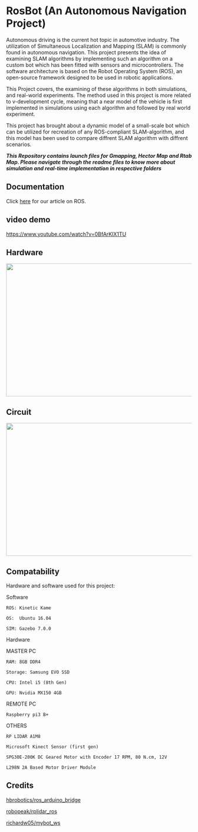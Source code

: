 # RosBot (An Autonomous Navigation Project)

Autonomous driving is the current hot topic in automotive industry. The utilization of Simultaneous Localization and Mapping (SLAM) is commonly found in autonomous navigation. This project presents the idea of examining SLAM algorithms by implementing such an algorithm on a custom bot which has been fitted with sensors and microcontrollers. The software architecture is based on the Robot Operating System (ROS), an open-source framework designed to be used in robotic applications.

This Project covers, the examining of these algorithms in both simulations, and real-world experiments. The method used in this project is more related to v-development cycle, meaning that a near model of the vehicle is first implemented in simulations using each algorithm and followed by real world experiment.

This project has brought about a dynamic model of a small-scale bot which can be utilized for recreation of any ROS-compliant SLAM-algorithm, and this model has been used to compare diffrent SLAM algorithm with diffrent scenarios.

**_This Repository contains launch files for Gmapping, Hector Map and Rtab Map.
Please navigate through the readme files to know more about simulation and real-time implementation in respective folders_**

## Documentation

Click [here](https://github.com/hamsadatta/RosBot/wiki/1.-Understanding-ROS) for our article on ROS.

## video demo

https://www.youtube.com/watch?v=0BfArKlX1TU

## Hardware

<img src="https://user-images.githubusercontent.com/43320670/131134184-fc4d0d6b-a25e-4fd5-bd77-5c402641fa7d.JPG" width="540" height="360">

## Circuit

<img src="Images/circuit.png" width="540" height="360">

## Compatability

Hardware and software used for this project:


Software

    ROS: Kinetic Kame

    OS:  Ubuntu 16.04

    SIM: Gazebo 7.0.0

Hardware

MASTER PC

    RAM: 8GB DDR4

    Storage: Samsung EVO SSD

    CPU: Intel i5 (8th Gen)

    GPU: Nvidia MX150 4GB

 REMOTE PC

    Raspberry pi3 B+

 OTHERS

    RP LIDAR A1M8

    Microsoft Kinect Sensor (first gen)

    SPG30E-200K DC Geared Motor with Encoder 17 RPM, 80 N.cm, 12V

    L298N 2A Based Motor Driver Module
    
    
 ## Credits

   [ hbrobotics/ros_arduino_bridge ](https://github.com/hbrobotics/ros_arduino_bridge)
    
   [ robopeak/rplidar_ros ](https://github.com/robopeak/rplidar_ros)
    
   [ richardw05/mybot_ws ](https://github.com/richardw05/mybot_ws)
    
   
